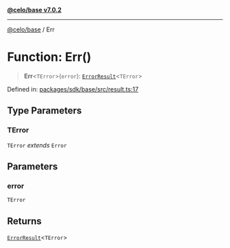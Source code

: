 [**@celo/base v7.0.2**](../README.md)

***

[@celo/base](../README.md) / Err

# Function: Err()

> **Err**\<`TError`\>(`error`): [`ErrorResult`](../interfaces/ErrorResult.md)\<`TError`\>

Defined in: [packages/sdk/base/src/result.ts:17](https://github.com/celo-org/developer-tooling/blob/master/packages/sdk/base/src/result.ts#L17)

## Type Parameters

### TError

`TError` *extends* `Error`

## Parameters

### error

`TError`

## Returns

[`ErrorResult`](../interfaces/ErrorResult.md)\<`TError`\>
